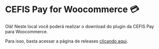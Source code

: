 # CEFIS Pay for Woocommerce 💳

Olá! Neste local você poderá realizar o download do plugin da CEFIS Pay para Woocommerce.

Para isso, basta acessar a página de releases [clicando aqui](https://github.com/CEFISPay/woocommerce-releases/releases).